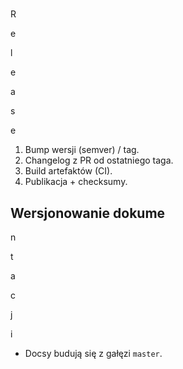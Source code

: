 #

R

e

l

e

a

s

e

1. Bump wersji (semver) / tag.
2. Changelog z PR od ostatniego taga.
3. Build artefaktów (CI).
4. Publikacja + checksumy.

## Wersjonowanie dokume

n

t

a

c

j

i

- Docsy budują się z gałęzi `master`.
